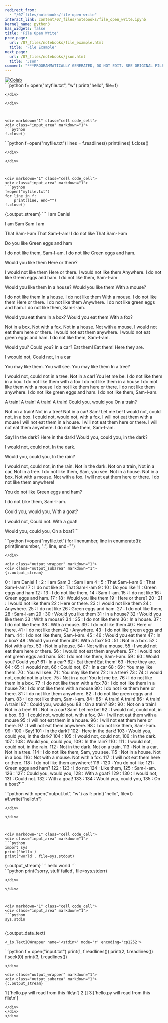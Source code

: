```yaml
---
redirect_from:
  - "/07-files/notebooks/file-open-write"
interact_link: content/07_files/notebooks/file_open_write.ipynb
kernel_name: python3
has_widgets: false
title: 'File Open Write'
prev_page:
  url: /07_files/notebooks/file_example.html
  title: 'File Example'
next_page:
  url: /07_files/notebooks/json.html
  title: 'Json'
comment: "***PROGRAMMATICALLY GENERATED, DO NOT EDIT. SEE ORIGINAL FILES IN /content***"
---
```

<a href="https://colab.research.google.com/github/aviadr1/learn-python/blob/master/content/07_files/notebooks/file_open_write.ipynb" target="_blank">
<img src="https://colab.research.google.com/assets/colab-badge.svg" 
     title="Open this file in Google Colab" alt="Colab"/>
</a>




<div markdown="1" class="cell code_cell">
<div class="input_area" markdown="1">
```python
f= open("myfile.txt", "w")
print("hello", file=f)

```
</div>

</div>



<div markdown="1" class="cell code_cell">
<div class="input_area" markdown="1">
```python
f.close()

```
</div>

</div>



<div markdown="1" class="cell code_cell">
<div class="input_area" markdown="1">
```python
f=open("myfile.txt")
lines = f.readlines()
print(lines)
f.close()

```
</div>

</div>



<div markdown="1" class="cell code_cell">
<div class="input_area" markdown="1">
```python
f=open("myfile.txt")
for line in f:
    print(line, end="")
f.close()

```
</div>

<div class="output_wrapper" markdown="1">
<div class="output_subarea" markdown="1">
{:.output_stream}
```
I am Daniel

I am Sam
Sam I am

That Sam-I-am
That Sam-I-am!
I do not like
That Sam-I-am

Do you like
Green eggs and ham

I do not like them,
Sam-I-am.
I do not like
Green eggs and ham.

Would you like them
Here or there?

I would not like them
Here or there.
I would not like them
Anywhere.
I do not like
Green eggs and ham.
I do not like them,
Sam-I-am

Would you like them
In a house?
Would you like them
With a mouse?

I do not like them
In a house.
I do not like them
With a mouse.
I do not like them
Here or there.
I do not like them
Anywhere.
I do not like green eggs and ham.
I do not like them, Sam-I-am.

Would you eat them
In a box?
Would you eat them
With a fox?

Not in a box.
Not with a fox.
Not in a house.
Not with a mouse.
I would not eat them here or there.
I would not eat them anywhere.
I would not eat green eggs and ham.
I do not like them, Sam-I-am.

Would you? Could you?
In a car?
Eat them! Eat them!
Here they are.

I woould not,
Could not,
In a car

You may like them.
You will see.
You may like them
In a tree?

I would not, could not in a tree.
Not in a car! You let me be.
I do not like them in a box.
I do not like them with a fox
I do not like them in a house
I do mot like them with a mouse
I do not like them here or there.
I do not like them anywhere.
I do not like green eggs and ham.
I do not like them, Sam-I-am.

A train! A train!
A train! A train!
Could you, would you
On a train?

Not on a train! Not in a tree!
Not in a car! Sam! Let me be!
I would not, could not, in a box.
I could not, would not, with a fox.
I will not eat them with a mouse
I will not eat them in a house.
I will not eat them here or there.
I will not eat them anywhere.
I do not like them, Sam-I-am.

Say!
In the dark?
Here in the dark!
Would you, could you, in the dark?

I would not, could not,
In the dark.

Would you, could you,
In the rain?

I would not, could not, in the rain.
Not in the dark. Not on a train,
Not in a car, Not in a tree.
I do not like them, Sam, you see.
Not in a house. Not in a box.
Not with a mouse. Not with a fox.
I will not eat them here or there.
I do not like them anywhere!

You do not like
Green eggs and ham?

I do not
Like them,
Sam-I-am.

Could you, would you,
With a goat?

I would not,
Could not.
With a goat!

Would you, could you,
On a boat?```
</div>
</div>
</div>



<div markdown="1" class="cell code_cell">
<div class="input_area" markdown="1">
```python
f=open("myfile.txt")
for linenumber, line in enumerate(f):
    print(linenumber, ":", line, end="")
    

```
</div>

<div class="output_wrapper" markdown="1">
<div class="output_subarea" markdown="1">
{:.output_stream}
```
0 : I am Daniel
1 : 
2 : I am Sam
3 : Sam I am
4 : 
5 : That Sam-I-am
6 : That Sam-I-am!
7 : I do not like
8 : That Sam-I-am
9 : 
10 : Do you like
11 : Green eggs and ham
12 : 
13 : I do not like them,
14 : Sam-I-am.
15 : I do not like
16 : Green eggs and ham.
17 : 
18 : Would you like them
19 : Here or there?
20 : 
21 : I would not like them
22 : Here or there.
23 : I would not like them
24 : Anywhere.
25 : I do not like
26 : Green eggs and ham.
27 : I do not like them,
28 : Sam-I-am
29 : 
30 : Would you like them
31 : In a house?
32 : Would you like them
33 : With a mouse?
34 : 
35 : I do not like them
36 : In a house.
37 : I do not like them
38 : With a mouse.
39 : I do not like them
40 : Here or there.
41 : I do not like them
42 : Anywhere.
43 : I do not like green eggs and ham.
44 : I do not like them, Sam-I-am.
45 : 
46 : Would you eat them
47 : In a box?
48 : Would you eat them
49 : With a fox?
50 : 
51 : Not in a box.
52 : Not with a fox.
53 : Not in a house.
54 : Not with a mouse.
55 : I would not eat them here or there.
56 : I would not eat them anywhere.
57 : I would not eat green eggs and ham.
58 : I do not like them, Sam-I-am.
59 : 
60 : Would you? Could you?
61 : In a car?
62 : Eat them! Eat them!
63 : Here they are.
64 : 
65 : I woould not,
66 : Could not,
67 : In a car
68 : 
69 : You may like them.
70 : You will see.
71 : You may like them
72 : In a tree?
73 : 
74 : I would not, could not in a tree.
75 : Not in a car! You let me be.
76 : I do not like them in a box.
77 : I do not like them with a fox
78 : I do not like them in a house
79 : I do mot like them with a mouse
80 : I do not like them here or there.
81 : I do not like them anywhere.
82 : I do not like green eggs and ham.
83 : I do not like them, Sam-I-am.
84 : 
85 : A train! A train!
86 : A train! A train!
87 : Could you, would you
88 : On a train?
89 : 
90 : Not on a train! Not in a tree!
91 : Not in a car! Sam! Let me be!
92 : I would not, could not, in a box.
93 : I could not, would not, with a fox.
94 : I will not eat them with a mouse
95 : I will not eat them in a house.
96 : I will not eat them here or there.
97 : I will not eat them anywhere.
98 : I do not like them, Sam-I-am.
99 : 
100 : Say!
101 : In the dark?
102 : Here in the dark!
103 : Would you, could you, in the dark?
104 : 
105 : I would not, could not,
106 : In the dark.
107 : 
108 : Would you, could you,
109 : In the rain?
110 : 
111 : I would not, could not, in the rain.
112 : Not in the dark. Not on a train,
113 : Not in a car, Not in a tree.
114 : I do not like them, Sam, you see.
115 : Not in a house. Not in a box.
116 : Not with a mouse. Not with a fox.
117 : I will not eat them here or there.
118 : I do not like them anywhere!
119 : 
120 : You do not like
121 : Green eggs and ham?
122 : 
123 : I do not
124 : Like them,
125 : Sam-I-am.
126 : 
127 : Could you, would you,
128 : With a goat?
129 : 
130 : I would not,
131 : Could not.
132 : With a goat!
133 : 
134 : Would you, could you,
135 : On a boat?```
</div>
</div>
</div>



<div markdown="1" class="cell code_cell">
<div class="input_area" markdown="1">
```python
with open("output.txt", "w") as f:
    print("hello", file=f)
    #f.write("hello\n")



```
</div>

</div>



<div markdown="1" class="cell code_cell">
<div class="input_area" markdown="1">
```python
import sys
print('hello')
print('world', file=sys.stdout)

```
</div>

<div class="output_wrapper" markdown="1">
<div class="output_subarea" markdown="1">
{:.output_stream}
```
hello
world
```
</div>
</div>
</div>



<div markdown="1" class="cell code_cell">
<div class="input_area" markdown="1">
```python
print('sorry, stuff failed', file=sys.stderr)

```
</div>

</div>



<div markdown="1" class="cell code_cell">
<div class="input_area" markdown="1">
```python
sys.stdin


```
</div>

<div class="output_wrapper" markdown="1">
<div class="output_subarea" markdown="1">


{:.output_data_text}
```
<_io.TextIOWrapper name='<stdin>' mode='r' encoding='cp1252'>
```


</div>
</div>
</div>



<div markdown="1" class="cell code_cell">
<div class="input_area" markdown="1">
```python
f = open("input.txt")
print(1, f.readlines())
print(2, f.readlines())
f.seek(0)
print(3, f.readlines())



```
</div>

<div class="output_wrapper" markdown="1">
<div class="output_subarea" markdown="1">
{:.output_stream}
```
1 ['hello.py will read from this file\n']
2 []
3 ['hello.py will read from this file\n']
```
</div>
</div>
</div>

